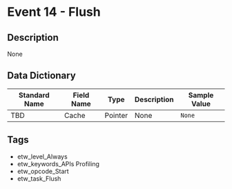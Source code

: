 # Event 14 - Flush

## Description
None

## Data Dictionary
|Standard Name|Field Name|Type|Description|Sample Value|
|---|---|---|---|---|
|TBD|Cache|Pointer|None|`None`|

## Tags
* etw_level_Always
* etw_keywords_APIs Profiling
* etw_opcode_Start
* etw_task_Flush